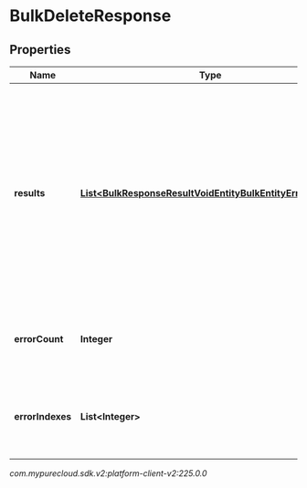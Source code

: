 # BulkDeleteResponse


## Properties

| Name | Type | Description | Notes |
| ------------ | ------------- | ------------- | ------------- |
| **results** | [**List&lt;BulkResponseResultVoidEntityBulkEntityErrorEntity&gt;**](BulkResponseResultVoidEntityBulkEntityErrorEntity) | A list of results for all of the Bulk operations specified in the request. Includes both successes and failures. Ordering is NOT guaranteed - may be in a different order from the request. |  [optional] |
| **errorCount** | **Integer** | The number of failed operations in the results. |  [optional] |
| **errorIndexes** | **List&lt;Integer&gt;** | The indexes of all failed operations in the results field. |  [optional] |




_com.mypurecloud.sdk.v2:platform-client-v2:225.0.0_
